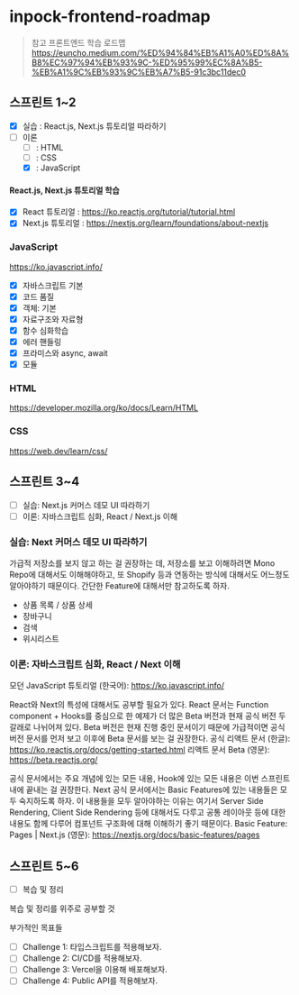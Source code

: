 # inpock-frontend-roadmap

> 참고 프론트엔드 학습 로드맵
> https://euncho.medium.com/%ED%94%84%EB%A1%A0%ED%8A%B8%EC%97%94%EB%93%9C-%ED%95%99%EC%8A%B5-%EB%A1%9C%EB%93%9C%EB%A7%B5-91c3bc11dec0

## 스프린트 1~2

- [x] 실습 : React.js, Next.js 튜토리얼 따라하기
- [ ] 이론
  - [ ] : HTML
  - [ ] : CSS
  - [x] : JavaScript

#### React.js, Next.js 튜토리얼 학습

- [x] React 튜토리얼 : <https://ko.reactjs.org/tutorial/tutorial.html>
- [x] Next.js 튜토리얼 : <https://nextjs.org/learn/foundations/about-nextjs>

### JavaScript

<https://ko.javascript.info/>

- [x] 자바스크립트 기본
- [x] 코드 품질
- [x] 객체: 기본
- [x] 자료구조와 자료형
- [x] 함수 심화학습
- [x] 에러 핸들링
- [x] 프라미스와 async, await
- [x] 모듈

### HTML

<https://developer.mozilla.org/ko/docs/Learn/HTML>

### CSS

<https://web.dev/learn/css/>

## 스프린트 3~4

- [ ] 실습: Next.js 커머스 데모 UI 따라하기
- [ ] 이론: 자바스크립트 심화, React / Next.js 이해

### 실습: Next 커머스 데모 UI 따라하기

가급적 저장소를 보지 않고 하는 걸 권장하는 데, 저장소를 보고 이해하려면 Mono Repo에 대해서도 이해해야하고, 또 Shopify 등과 연동하는 방식에 대해서도 어느정도 알아야하기 때문이다. 간단한 Feature에 대해서만 참고하도록 하자.

- 상품 목록 / 상품 상세
- 장바구니
- 검색
- 위시리스트

### 이론: 자바스크립트 심화, React / Next 이해

모던 JavaScript 튜토리얼 (한국어): <https://ko.javascript.info/>

React와 Next의 특성에 대해서도 공부할 필요가 있다. React 문서는 Function component + Hooks를 중심으로 한 예제가 더 많은 Beta 버전과 현재 공식 버전 두 갈래로 나뉘어져 있다. Beta 버전은 현재 진행 중인 문서이기 때문에 가급적이면 공식 버전 문서를 먼저 보고 이후에 Beta 문서를 보는 걸 권장한다.
공식 리액트 문서 (한글): <https://ko.reactjs.org/docs/getting-started.html>
리액트 문서 Beta (영문): <https://beta.reactjs.org/>

공식 문서에서는 주요 개념에 있는 모든 내용, Hook에 있는 모든 내용은 이번 스프린트 내에 끝내는 걸 권장한다.
Next 공식 문서에서는 Basic Features에 있는 내용들은 모두 숙지하도록 하자. 이 내용들을 모두 알아야하는 이유는 여기서 Server Side Rendering, Client Side Rendering 등에 대해서도 다루고 공통 레이아웃 등에 대한 내용도 함께 다루어 컴포넌트 구조화에 대해 이해하기 좋기 때문이다.
Basic Feature: Pages | Next.js (영문): <https://nextjs.org/docs/basic-features/pages>

## 스프린트 5~6

- [ ] 복습 및 정리

복습 및 정리를 위주로 공부할 것

부가적인 목표들

- [ ] Challenge 1: 타입스크립트를 적용해보자.
- [ ] Challenge 2: CI/CD를 적용해보자.
- [ ] Challenge 3: Vercel을 이용해 배포해보자.
- [ ] Challenge 4: Public API를 적용해보자.
